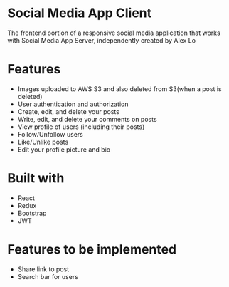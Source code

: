 # Social Media App Client
The frontend portion of a responsive social media application that works with Social Media App Server, independently created by Alex Lo

# Features
* Images uploaded to AWS S3 and also deleted from S3(when a post is deleted)
* User authentication and authorization
* Create, edit, and delete your posts
* Write, edit, and delete your comments on posts
* View profile of users (including their posts)
* Follow/Unfollow users
* Like/Unlike posts
* Edit your profile picture and bio

# Built with
* React
* Redux
* Bootstrap
* JWT

# Features to be implemented
* Share link to post
* Search bar for users
